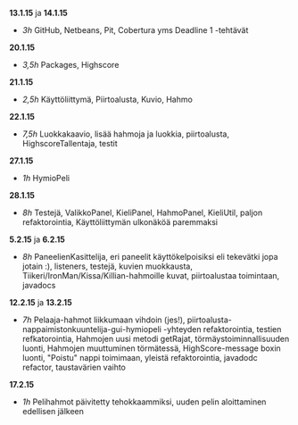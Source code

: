 **13.1.15** ja **14.1.15** 

- *3h* GitHub, Netbeans, Pit, Cobertura yms Deadline 1 -tehtävät

**20.1.15**

- *3,5h* Packages, Highscore

**21.1.15**

- *2,5h* Käyttöliittymä, Piirtoalusta, Kuvio, Hahmo

**22.1.15**

- *7,5h* Luokkakaavio, lisää hahmoja ja luokkia, piirtoalusta, HighscoreTallentaja, testit

**27.1.15**

- *1h* HymioPeli

**28.1.15**

- *8h* Testejä, ValikkoPanel, KieliPanel, HahmoPanel, KieliUtil, paljon refaktorointia, Käyttöliittymän ulkonäköä paremmaksi

**5.2.15** ja **6.2.15**

- *8h* PaneelienKasittelija, eri paneelit käyttökelpoisiksi eli tekevätki jopa jotain :), listeners, testejä, kuvien muokkausta, Tiikeri/IronMan/Kissa/Killian-hahmoille kuvat, piirtoalustaa toimintaan, javadocs

**12.2.15** ja **13.2.15**

- *7h* Pelaaja-hahmot liikkumaan vihdoin (jes!), piirtoalusta-nappaimistonkuuntelija-gui-hymiopeli -yhteyden refaktorointia, testien refkatorointia, Hahmojen uusi metodi getRajat, törmäystoiminnallisuuden luonti, Hahmojen muuttuminen törmätessä, HighScore-message boxin luonti, "Poistu" nappi toimimaan, yleistä refaktorointia, javadodc refactor, taustavärien vaihto

**17.2.15**

- *1h* Pelihahmot päivitetty tehokkaammiksi, uuden pelin aloittaminen edellisen jälkeen

